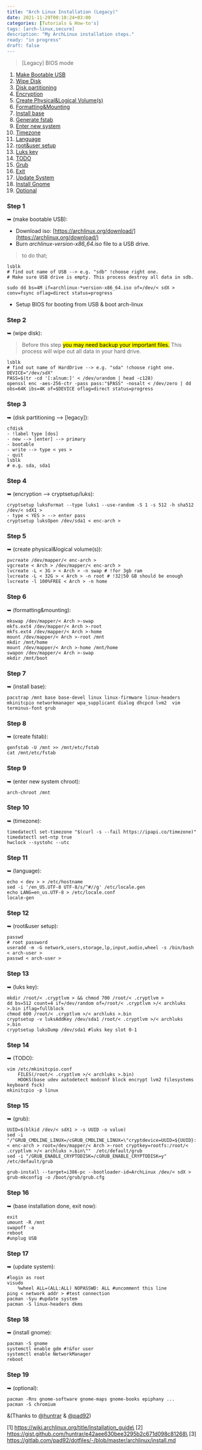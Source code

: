```yaml
---
title: "Arch Linux Installation (Legacy)"
date: 2021-11-29T00:10:24+03:00
categories: [Tutorials & How-to's]
tags: [arch-linux,secure]
description: "My ArchLinux installation steps."
ready: "in progress"
draft: false
---
```


> [Legacy] BIOS mode

1. [Make Bootable USB](#step-1)
1. [Wipe Disk](#step-2)
1. [Disk partitioning](#step-3)
1. [Encryption](#step-4)
1. [Create Physical&Logical Volume(s)](#step-5)
1. [Formatting&Mounting](#step-6)
1. [Install base](#step-7)
1. [Generate fstab](#step-8)
1. [Enter new system](#step-9)
1. [Timezone](#step-10)
1. [Language](#step-11)
1. [root&user setup](#step-12)
1. [Luks key](#step-13)
1. [TODO](#step-14)
1. [Grub](#step-15)
1. [Exit](#step-16)
1. [Update System](#step-17)
1. [Install Gnome](#step-18)
1. [Optional](#step-19)

### Step 1
➥ (make bootable USB):
- Download iso: [https://archlinux.org/download/](https://archlinux.org/download/)
- Burn <cite>archlinux-*version*-x86_64.iso</cite> file to a USB drive.
> to do that;
```text
lsblk
# find out name of USB --> e.g. "sdb" !choose right one.
# Make sure USB drive is empty. This process destroy all data in sdb.

sudo dd bs=4M if=archlinux-*version-x86_64.iso of=/dev/< sdX > conv=fsync oflag=direct status=progress
```
- Setup BIOS for booting from USB & boot arch-linux

### Step 2
➥ (wipe disk):
> Before this step <mark>you may need backup your important files.</mark> This process will wipe out all data in your hard drive.

```text
lsblk
# find out name of HardDrive --> e.g. "sda" !choose right one.
DEVICE="/dev/sdX"
PASS=$(tr -cd '[:alnum:]' < /dev/urandom | head -c128)
openssl enc -aes-256-ctr -pass pass:"$PASS" -nosalt < /dev/zero | dd obs=64K ibs=4K of=$DEVICE oflag=direct status=progress
```

### Step 3
➥ (disk partitioning --> [legacy]):
```text
cfdisk
- !label type [dos]
- new --> [enter] --> primary
- bootable
- write --> type < yes >
- quit
lsblk
# e.g. sda, sda1
```

### Step 4
➥ (encryption --> cryptsetup/luks):
```text
cryptsetup luksFormat --type luks1 --use-random -S 1 -s 512 -h sha512 /dev/< sdX1 >
- type < YES > --> enter pass
cryptsetup luksOpen /dev/sda1 < enc-arch >
```

### Step 5
➥ (create physical&logical volume(s)):
```text
pvcreate /dev/mapper/< enc-arch >
vgcreate < Arch > /dev/mapper/< enc-arch >
lvcreate -L < 3G > < Arch > -n swap # !for 3gb ram
lvcreate -L < 32G > < Arch > -n root # !32|50 GB should be enough
lvcreate -l 100%FREE < Arch > -n home
```

### Step 6
➥ (formatting&mounting):
```text
mkswap /dev/mapper/< Arch >-swap
mkfs.ext4 /dev/mapper/< Arch >-root
mkfs.ext4 /dev/mapper/< Arch >-home
mount /dev/mapper/< Arch >-root /mnt
mkdir /mnt/home
mount /dev/mapper/< Arch >-home /mnt/home
swapon /dev/mapper/< Arch >-swap
mkdir /mnt/boot
```

### Step 7
➥ (install base):
```text
pacstrap /mnt base base-devel linux linux-firmware linux-headers mkinitcpio networkmanager wpa_supplicant dialog dhcpcd lvm2  vim terminus-font grub
```

### Step 8
➥ (create fstab):
```text
genfstab -U /mnt >> /mnt/etc/fstab
cat /mnt/etc/fstab
```

### Step 9
➥ (enter new system chroot):
```text
arch-chroot /mnt
```

### Step 10
➥ (timezone):
```text
timedatectl set-timezone "$(curl -s --fail https://ipapi.co/timezone)"
timedatectl set-ntp true
hwclock --systohc --utc
```

### Step 11
➥ (language):
```text
echo < dev > > /etc/hostname
sed -i '/en_US.UTF-8 UTF-8/s/^#//g' /etc/locale.gen
echo LANG=en_us.UTF-8 > /etc/locale.conf
locale-gen
```

### Step 12
➥ (root&user setup):
```text
passwd
# root password
useradd -m -G network,users,storage,lp,input,audio,wheel -s /bin/bash < arch-user >
passwd < arch-user >
```

### Step 13
➥ (luks key):
```text
mkdir /root/< .cryptlvm > && chmod 700 /root/< .cryptlvm >
dd bs=512 count=4 if=/dev/random of=/root/< .cryptlvm >/< archluks >.bin iflag=fullblock
chmod 600 /root/< .cryptlvm >/< archluks >.bin
cryptsetup -v luksAddKey /dev/sda1 /root/< .cryptlvm >/< archluks >.bin
cryptsetup luksDump /dev/sda1 #luks key slot 0-1
```

### Step 14
➥ (TODO):
```text
vim /etc/mkinitcpio.conf
    FILES(/root/< .cryptlvm >/< archluks >.bin)
    HOOKS(base udev autodetect modconf block encrypt lvm2 filesystems keyboard fsck)
mkinitcpio -p linux
```

### Step 15
➥ (grub):
```text
UUID=$(blkid /dev/< sdX1 > -s UUID -o value)
sed -i "/^GRUB_CMDLINE_LINUX=/cGRUB_CMDLINE_LINUX=\"cryptdevice=UUID=${UUID}:< enc-arch > root=/dev/mapper/< Arch >-root cryptkey=rootfs:/root/< .cryptlvm >/< archluks >.bin\""  /etc/default/grub
sed -i "/GRUB_ENABLE_CRYPTODISK=/cGRUB_ENABLE_CRYPTODISK=y" /etc/default/grub

grub-install --target=i386-pc --bootloader-id=ArchLinux /dev/< sdX >
grub-mkconfig -o /boot/grub/grub.cfg
```

### Step 16
➥ (base installation done, exit now):
```text
exit
umount -R /mnt
swapoff -a
reboot
#unplug USB
```

### Step 17
➥ (update system):
```text
#login as root
visudo
    %wheel ALL=(ALL:ALL) NOPASSWD: ALL #uncomment this line
ping < network addr > #test connection
pacman -Syu #update system
pacman -S linux-headers dkms
```

### Step 18
➥ (install gnome):
```text
pacman -S gnome
systemctl enable gdm #!&for user
systemctl enable NetworkManager
reboot
```

### Step 19
➥ (optional):
```text
pacman -Rns gnome-software gnome-maps gnome-books epiphany ...
pacman -S chromium
```

&(Thanks to [@huntrar](https://gist.github.com/huntrar) & [@pad92](https://gitlab.com/pad92))

[1] https://wiki.archlinux.org/title/Installation_guide\
[2] https://gist.github.com/huntrar/e42aee630bee3295b2c671d098c81268\
[3] https://gitlab.com/pad92/dotfiles/-/blob/master/archlinux/install.md
